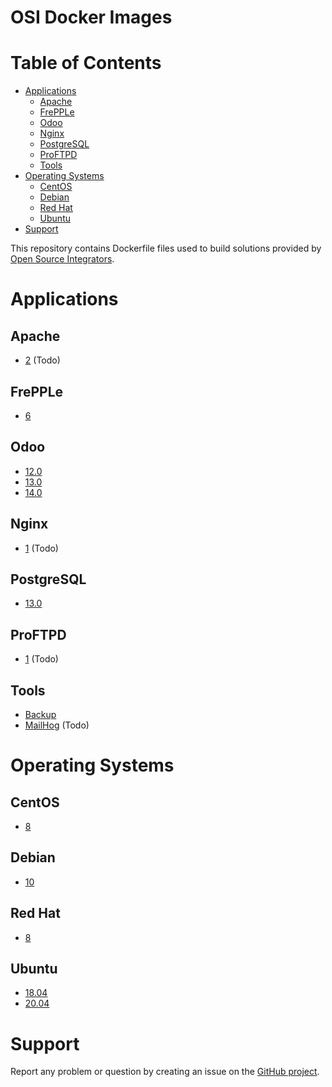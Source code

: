 # OSI Docker Images

# Table of Contents
* [Applications](https://github.com/ursais/docker#Applications)
  * [Apache](https://github.com/ursais/docker#Apache)
  * [FrePPLe](https://github.com/ursais/docker#FrePPLe)
  * [Odoo](https://github.com/ursais/docker#Odoo)
  * [Nginx](https://github.com/ursais/docker#Nginx)
  * [PostgreSQL](https://github.com/ursais/docker#PostgreSQL)
  * [ProFTPD](https://github.com/ursais/docker#ProFTPD)
  * [Tools](https://github.com/ursais/docker#Tools)
* [Operating Systems](https://github.com/ursais/docker#Operating-Systems)
  * [CentOS](https://github.com/ursais/docker#CentOS)
  * [Debian](https://github.com/ursais/docker#Debian)
  * [Red Hat](https://github.com/ursais/docker#Red-Hat)
  * [Ubuntu](https://github.com/ursais/docker#Ubuntu)
* [Support](https://github.com/ursais/docker#Support)

This repository contains Dockerfile files used to build solutions provided by
[Open Source Integrators](https://www.opensourceintegrators.com).


# Applications

## Apache

* [2](https://github.com/ursais/docker/blob/master/apache/2/Dockerfile) (Todo)

## FrePPLe

* [6](https://github.com/ursais/docker/blob/master/frepple/6/Dockerfile)

## Odoo

* [12.0](https://github.com/ursais/docker/blob/master/odoo/12.0/Dockerfile)
* [13.0](https://github.com/ursais/docker/blob/master/odoo/13.0/Dockerfile)
* [14.0](https://github.com/ursais/docker/blob/master/odoo/14.0/Dockerfile)

## Nginx

* [1](https://github.com/ursais/docker/blob/master/nginx/1/Dockerfile) (Todo)

## PostgreSQL

* [13.0](https://github.com/ursais/docker/blob/master/postgresql/13.0/Dockerfile)

## ProFTPD

* [1](https://github.com/ursais/docker/blob/master/proftpd/1/Dockerfile) (Todo)

## Tools

* [Backup](https://github.com/ursais/docker/blob/master/backup/Dockerfile)
* [MailHog](https://github.com/ursais/docker/blob/master/mailhog/Dockerfile) (Todo)

# Operating Systems

## CentOS

* [8](https://github.com/ursais/docker/blob/master/centos/8/Dockerfile)

## Debian

* [10](https://github.com/ursais/docker/blob/master/debian/10/Dockerfile)

## Red Hat

* [8](https://github.com/ursais/docker/blob/master/redhat/8/Dockerfile)

## Ubuntu

* [18.04](https://github.com/ursais/docker/blob/master/ubuntu/18.04/Dockerfile)
* [20.04](https://github.com/ursais/docker/blob/master/ubuntu/20.04/Dockerfile)

# Support

Report any problem or question by creating an issue on the
[GitHub project](https://github.com/ursais/docker/issues).
